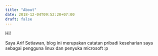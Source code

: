 ```yaml
---
title: "About"
date: 2018-12-04T09:52:20+07:00
draft: false
---
```


Hi!

Saya Arif Setiawan, blog ini merupakan catatan pribadi keseharian saya sebagai pengguna linux dan penyuka microsoft :p

